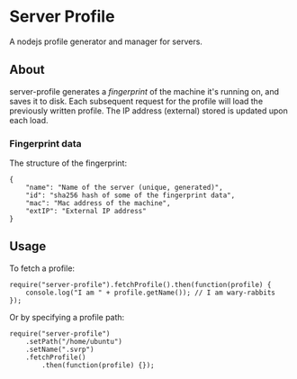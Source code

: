 # Server Profile

A nodejs profile generator and manager for servers.

## About

server-profile generates a _fingerprint_ of the machine it's running on, and saves it to disk. Each subsequent request for the profile will load the previously written profile. The IP address (external) stored is updated upon each load.

### Fingerprint data

The structure of the fingerprint:

```
{
	"name": "Name of the server (unique, generated)",
	"id": "sha256 hash of some of the fingerprint data",
	"mac": "Mac address of the machine",
	"extIP": "External IP address"
}
```

## Usage

To fetch a profile:

```
require("server-profile").fetchProfile().then(function(profile) {
	console.log("I am " + profile.getName()); // I am wary-rabbits
});
```

Or by specifying a profile path:

```
require("server-profile")
	.setPath("/home/ubuntu")
	.setName(".svrp")
	.fetchProfile()
		.then(function(profile) {});
```